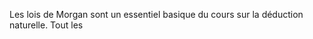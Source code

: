 Les lois de Morgan sont un essentiel basique du cours sur la déduction naturelle. Tout les

## 
<!--stackedit_data:
eyJoaXN0b3J5IjpbMjEwOTAwNzE5OF19
-->